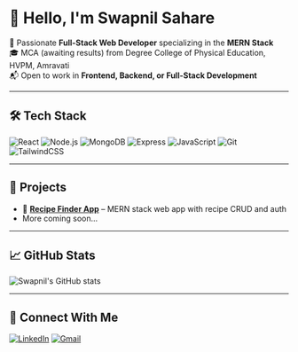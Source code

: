 # 👋 Hello, I'm Swapnil Sahare

🚀 Passionate **Full-Stack Web Developer** specializing in the **MERN Stack**  
🎓 MCA (awaiting results) from Degree College of Physical Education, HVPM, Amravati  
📬 Open to work in **Frontend, Backend, or Full-Stack Development**

---

## 🛠️ Tech Stack

![React](https://img.shields.io/badge/-React-black?style=flat&logo=react)
![Node.js](https://img.shields.io/badge/-Node.js-black?style=flat&logo=node.js)
![MongoDB](https://img.shields.io/badge/-MongoDB-black?style=flat&logo=mongodb)
![Express](https://img.shields.io/badge/-Express.js-black?style=flat&logo=express)
![JavaScript](https://img.shields.io/badge/-JavaScript-black?style=flat&logo=javascript)
![Git](https://img.shields.io/badge/-Git-black?style=flat&logo=git)
![TailwindCSS](https://img.shields.io/badge/-TailwindCSS-black?style=flat&logo=tailwind-css)

---

## 📌 Projects

- 🔗 **[Recipe Finder App](https://github.com/SwapnilSahare45/Recipes-frontend)** – MERN stack web app with recipe CRUD and auth  
- More coming soon...

---

## 📈 GitHub Stats

![Swapnil's GitHub stats](https://github-readme-stats.vercel.app/api?username=SwapnilSahare45&show_icons=true&theme=tokyonight)

---

## 🤝 Connect With Me

[![LinkedIn](https://img.shields.io/badge/-LinkedIn-blue?style=flat&logo=linkedin)](https://www.linkedin.com/in/swapnil-sahare-06a803318)
[![Gmail](https://img.shields.io/badge/-Gmail-red?style=flat&logo=gmail)](mailto:swapnilsahare45@example.com)
